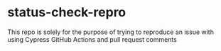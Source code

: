 # status-check-repro
This repo is solely for the purpose of trying to reproduce an issue with using Cypress GitHub Actions and pull request comments
